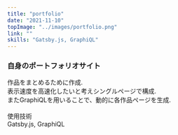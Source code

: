 ```yaml
---
title: "portfolio"
date: "2021-11-10"
topImage: "../images/portfolio.png"
link: ""
skills: "Gatsby.js, GraphiQL"
---
```


### 自身のポートフォリオサイト

作品をまとめるために作成.<br>
表示速度を高速化したいと考えシングルページで構成.<br>
またGraphiQLを用いることで、動的に各作品ページを生成.<br>
<br>
使用技術<br>Gatsby.js, GraphiQL